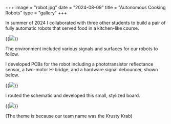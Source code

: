+++
image = "robot.jpg"
date = "2024-08-09"
title = "Autonomous Cooking Robots"
type = "gallery"
+++

In summer of 2024 I collaborated with three other students to build a pair of fully automatic robots that served food in a kitchen-like course.

{{<image src="kitchen.png">}}

The environment included various signals and surfaces for our robots to follow.

I developed PCBs for the robot including a phototransistor reflectance sensor, a two-motor H-bridge, and a hardware signal debouncer, shown below.

{{<image src="schematic.png">}}

I routed the schematic and developed this small, stylized board.

{{<image src="board.png">}}

(The theme is because our team name was the Krusty Krab)